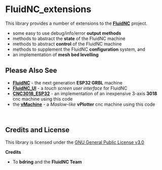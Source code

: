 # FluidNC_extensions

This library provides a number of extensions to the
[**FluidNC**](https://github.com/phorton1/Arduino-libraries-FluidNC) project.

- some easy to use debug/info/error **output methods**
- methods to abstract the **state** of the FluidNC machine
- methods to abstract **control** of the FluidNC machine
- methods to supplement the FluidNC **configuration** system, and
- an implementation of **mesh bed levelling**

## Please Also See

- [**FluidNC**](https://github.com/phorton1/Arduino-libraries-FluidNC) - the next generation **ESP32 GRBL** machine
- [**FluidNC_UI**](https://github.com/phorton1/Arduino-libraries-FluidNC_UI) - a *touch screen user interface* for FluidNC
- [**CNC3018_ESP32**](https://github.com/phorton1/Arduino-CNC3018_ESP) - an implementation of an inexpensive 3-axis **3018** cnc machine using this code
- the [**vMachine**](https://github.com/phorton1/Arduino-_vMachine) - a *Maslow-like* **vPlotter** cnc machine using this code


<br>

## Credits and License

This library is licensed under the
[GNU General Public License v3.0](https://github.com/phorton1/Arduino-libraries-FluidNC_extensisions/tree/master/LICENSE.TXT)

**Credits**

- To **bdring** and the **FluidNC Team**
